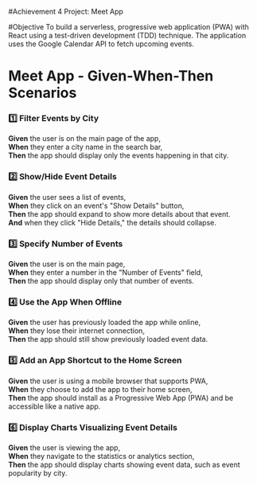 #Achievement 4 Project:
 Meet App

#Objective
 To build a serverless, progressive web application (PWA) with React using a
 test-driven development (TDD) technique. The application uses the Google
 Calendar API to fetch upcoming events.

# Meet App - Given-When-Then Scenarios

### 1️⃣ Filter Events by City
**Given** the user is on the main page of the app,  
**When** they enter a city name in the search bar,  
**Then** the app should display only the events happening in that city.

### 2️⃣ Show/Hide Event Details
**Given** the user sees a list of events,  
**When** they click on an event's "Show Details" button,  
**Then** the app should expand to show more details about that event.  
**And** when they click "Hide Details," the details should collapse.

### 3️⃣ Specify Number of Events
**Given** the user is on the main page,  
**When** they enter a number in the "Number of Events" field,  
**Then** the app should display only that number of events.

### 4️⃣ Use the App When Offline
**Given** the user has previously loaded the app while online,  
**When** they lose their internet connection,  
**Then** the app should still show previously loaded event data.

### 5️⃣ Add an App Shortcut to the Home Screen
**Given** the user is using a mobile browser that supports PWA,  
**When** they choose to add the app to their home screen,  
**Then** the app should install as a Progressive Web App (PWA) and be accessible like a native app.

### 6️⃣ Display Charts Visualizing Event Details
**Given** the user is viewing the app,  
**When** they navigate to the statistics or analytics section,  
**Then** the app should display charts showing event data, such as event popularity by city.